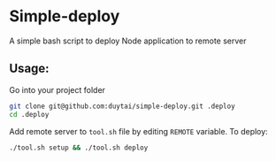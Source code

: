 # Simple-deploy
A simple bash script to deploy Node application to remote server

## Usage:
Go into your project folder
```bash
git clone git@github.com:duytai/simple-deploy.git .deploy
cd .deploy
```
Add remote server to `tool.sh` file by editing `REMOTE` variable. To deploy:
```bash
./tool.sh setup && ./tool.sh deploy
```
